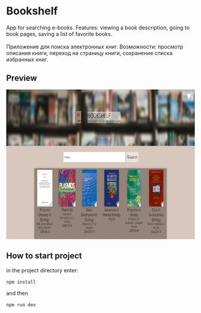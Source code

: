 # Bookshelf

App for searching e-books. Features: viewing a book description, going to book pages, saving a list of favorite books.  
<br />
Приложение для поиска электронных книг. Возможности: просмотр описания книги, переход на страницу книги, сохранение списка избранных книг.

## Preview

<img src="./src/assets/images/bookshelfpreview.PNG" alt="preview" width="1400" height="400">

## How to start project

in the project directory enter:

```js
npm install
```

and then

```js
npm run dev
```
